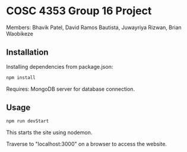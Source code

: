 # COSC 4353 Group 16 Project
Members: Bhavik Patel, David Ramos Bautista, Juwayriya Rizwan, Brian Waobikeze

## Installation
Installing dependencies from package.json: 
```bash
npm install
```
Requires: MongoDB server for database connection.

## Usage
```bash
npm run devStart
```
This starts the site using nodemon.

Traverse to "localhost:3000" on a browser to access the website.
